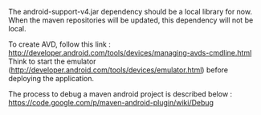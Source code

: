 The android-support-v4.jar dependency should be a local library for now. 
When the maven repositories will be updated, this dependency will not be local.

To create AVD, follow this link : http://developer.android.com/tools/devices/managing-avds-cmdline.html
Think to start the emulator (http://developer.android.com/tools/devices/emulator.html) before deploying the application.

The process to debug a maven android project is described below :
https://code.google.com/p/maven-android-plugin/wiki/Debug